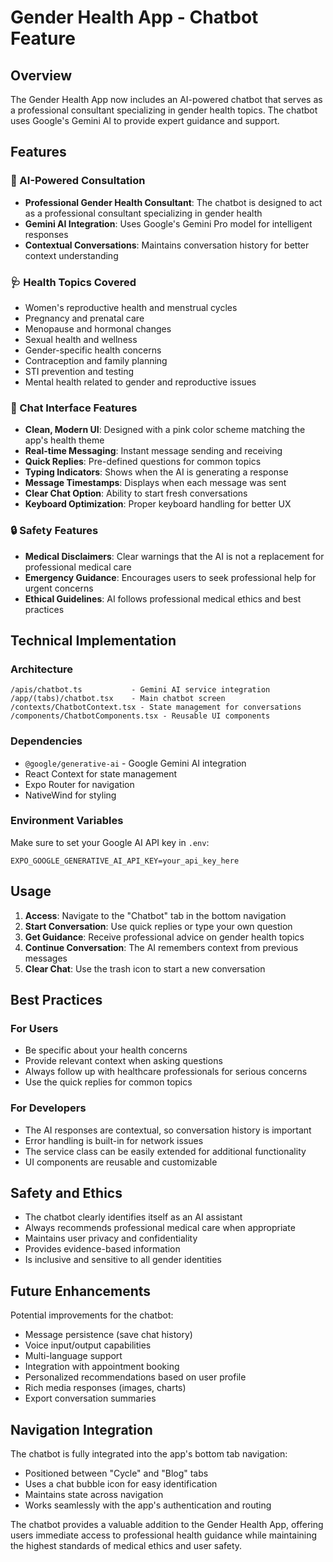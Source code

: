 # Gender Health App - Chatbot Feature

## Overview

The Gender Health App now includes an AI-powered chatbot that serves as a professional consultant specializing in gender health topics. The chatbot uses Google's Gemini AI to provide expert guidance and support.

## Features

### 🤖 AI-Powered Consultation

- **Professional Gender Health Consultant**: The chatbot is designed to act as a professional consultant specializing in gender health
- **Gemini AI Integration**: Uses Google's Gemini Pro model for intelligent responses
- **Contextual Conversations**: Maintains conversation history for better context understanding

### 🩺 Health Topics Covered

- Women's reproductive health and menstrual cycles
- Pregnancy and prenatal care
- Menopause and hormonal changes
- Sexual health and wellness
- Gender-specific health concerns
- Contraception and family planning
- STI prevention and testing
- Mental health related to gender and reproductive issues

### 💬 Chat Interface Features

- **Clean, Modern UI**: Designed with a pink color scheme matching the app's health theme
- **Real-time Messaging**: Instant message sending and receiving
- **Quick Replies**: Pre-defined questions for common topics
- **Typing Indicators**: Shows when the AI is generating a response
- **Message Timestamps**: Displays when each message was sent
- **Clear Chat Option**: Ability to start fresh conversations
- **Keyboard Optimization**: Proper keyboard handling for better UX

### 🔒 Safety Features

- **Medical Disclaimers**: Clear warnings that the AI is not a replacement for professional medical care
- **Emergency Guidance**: Encourages users to seek professional help for urgent concerns
- **Ethical Guidelines**: AI follows professional medical ethics and best practices

## Technical Implementation

### Architecture

```
/apis/chatbot.ts           - Gemini AI service integration
/app/(tabs)/chatbot.tsx    - Main chatbot screen
/contexts/ChatbotContext.tsx - State management for conversations
/components/ChatbotComponents.tsx - Reusable UI components
```

### Dependencies

- `@google/generative-ai` - Google Gemini AI integration
- React Context for state management
- Expo Router for navigation
- NativeWind for styling

### Environment Variables

Make sure to set your Google AI API key in `.env`:

```
EXPO_GOOGLE_GENERATIVE_AI_API_KEY=your_api_key_here
```

## Usage

1. **Access**: Navigate to the "Chatbot" tab in the bottom navigation
2. **Start Conversation**: Use quick replies or type your own question
3. **Get Guidance**: Receive professional advice on gender health topics
4. **Continue Conversation**: The AI remembers context from previous messages
5. **Clear Chat**: Use the trash icon to start a new conversation

## Best Practices

### For Users

- Be specific about your health concerns
- Provide relevant context when asking questions
- Always follow up with healthcare professionals for serious concerns
- Use the quick replies for common topics

### For Developers

- The AI responses are contextual, so conversation history is important
- Error handling is built-in for network issues
- The service class can be easily extended for additional functionality
- UI components are reusable and customizable

## Safety and Ethics

- The chatbot clearly identifies itself as an AI assistant
- Always recommends professional medical care when appropriate
- Maintains user privacy and confidentiality
- Provides evidence-based information
- Is inclusive and sensitive to all gender identities

## Future Enhancements

Potential improvements for the chatbot:

- Message persistence (save chat history)
- Voice input/output capabilities
- Multi-language support
- Integration with appointment booking
- Personalized recommendations based on user profile
- Rich media responses (images, charts)
- Export conversation summaries

## Navigation Integration

The chatbot is fully integrated into the app's bottom tab navigation:

- Positioned between "Cycle" and "Blog" tabs
- Uses a chat bubble icon for easy identification
- Maintains state across navigation
- Works seamlessly with the app's authentication and routing

The chatbot provides a valuable addition to the Gender Health App, offering users immediate access to professional health guidance while maintaining the highest standards of medical ethics and user safety.
